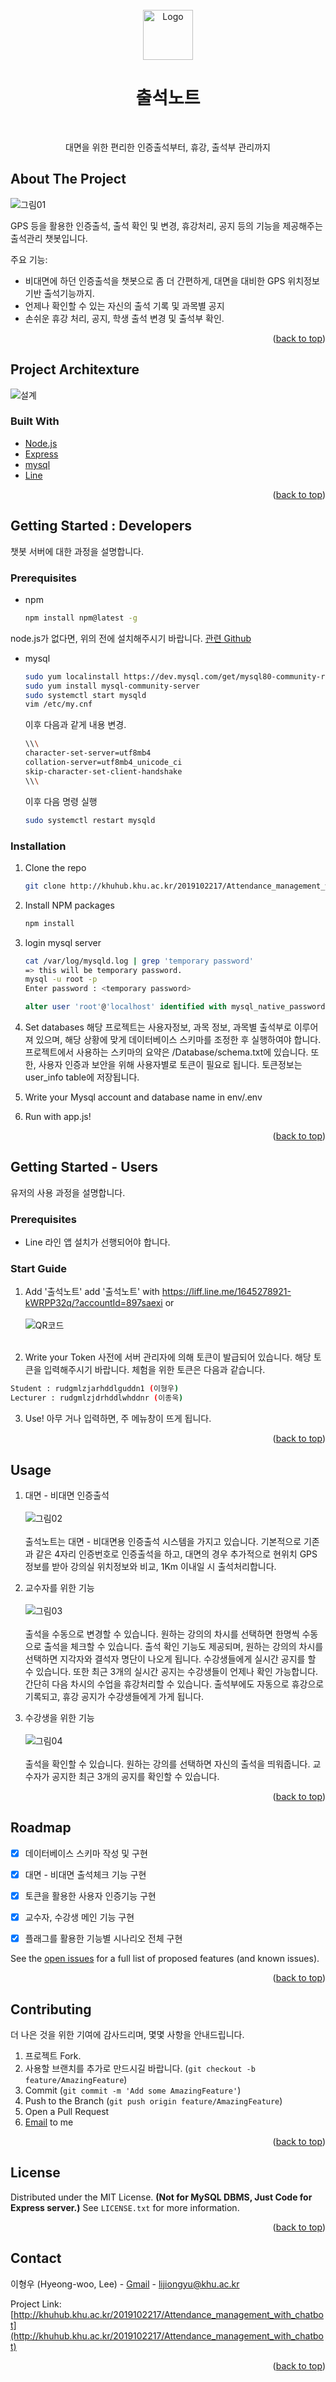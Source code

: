 <div id="top"></div>


<!-- PROJECT LOGO -->
<br />
<div align="center">
  <a href="http://khuhub.khu.ac.kr/2019102217/Attendance_management_with_chatbot">
    <img src="Pics/logo.jpg" alt="Logo" width="80" height="80">
  </a>

  <h1 align="center">출석노트<br></h3>
  <br>
  <p align="center">
    대면을 위한 편리한 인증출석부터, 휴강, 출석부 관리까지
 
  </p>
</div>


<!-- ABOUT THE PROJECT -->
## About The Project

![그림01](Pics/그림01.jpg)

GPS 등을 활용한 인증출석, 출석 확인 및 변경, 휴강처리, 공지 등의 기능을 제공해주는 출석관리 챗봇입니다.

주요 기능:
* 비대면에 하던 인증출석을 챗봇으로 좀 더 간편하게, 대면을 대비한 GPS 위치정보 기반 출석기능까지.
* 언제나 확인할 수 있는 자신의 출석 기록 및 과목별 공지
* 손쉬운 휴강 처리, 공지, 학생 출석 변경 및 출석부 확인.

<p align="right">(<a href="#top">back to top</a>)</p>

## Project Architexture
![설계](Pics/%EC%84%A4%EA%B3%84.png)

### Built With

* [Node.js](https://nodejs.org/)
* [Express](https://expressjs.com/)
* [mysql](https://www.mysql.com/)
* [Line](https://developers.line.biz/en/)

<p align="right">(<a href="#top">back to top</a>)</p>



<!-- GETTING STARTED -->
## Getting Started : Developers

챗봇 서버에 대한 과정을 설명합니다.

### Prerequisites

* npm
  ```bash
  npm install npm@latest -g
  ```
node.js가 없다면, 위의 전에 설치해주시기 바랍니다. [관련 Github](https://github.com/nodejs/node#download)

* mysql
  ```bash
  sudo yum localinstall https://dev.mysql.com/get/mysql80-community-release-el7-3.noarch.rpm
  sudo yum install mysql-community-server
  sudo systemctl start mysqld
  vim /etc/my.cnf
  ```

  이후 다음과 같게 내용 변경.

  ```bash
  \\\
  character-set-server=utf8mb4
  collation-server=utf8mb4_unicode_ci
  skip-character-set-client-handshake
  \\\
  ```

  이후 다음 명령 실행
  ```bash
  sudo systemctl restart mysqld
  ```

### Installation


1. Clone the repo
   ```bash
   git clone http://khuhub.khu.ac.kr/2019102217/Attendance_management_with_chatbot.git
   ```
3. Install NPM packages
   ```bash
   npm install
   ```
4. login mysql server
   ```bash
   cat /var/log/mysqld.log | grep 'temporary password'
   => this will be temporary password.
   mysql -u root -p
   Enter password : <temporary password>
   ```
   ```sql
   alter user 'root'@'localhost' identified with mysql_native_password by '<MYSQL_PASSWORD>';
   ```
5. Set databases
해당 프로젝트는 사용자정보, 과목 정보, 과목별 출석부로 이루어져 있으며, 해당 상황에 맞게 데이터베이스 스키마를 조정한 후 실행하여야 합니다. 프로젝트에서 사용하는 스키마의 요약은 /Database/schema.txt에 있습니다.
또한, 사용자 인증과 보안을 위해 사용자별로 토큰이 필요로 됩니다. 토큰정보는 user_info table에 저장됩니다.

6. Write your Mysql account and database name in env/.env

7. Run with app.js!

<p align="right">(<a href="#top">back to top</a>)</p>


## Getting Started - Users

유저의 사용 과정을 설명합니다.

### Prerequisites

* Line
라인 앱 설치가 선행되어야 합니다.

### Start Guide

1. Add '출석노트'
add '출석노트' with https://liff.line.me/1645278921-kWRPP32q/?accountId=897saexi or<br><br>
![QR코드](Pics/QR.png)<br><br>

2. Write your Token
사전에 서버 관리자에 의해 토큰이 발급되어 있습니다. 해당 토큰을 입력해주시기 바랍니다.
체험을 위한 토큰은 다음과 같습니다.
```sh
Student : rudgmlzjarhddlguddn1 (이형우)
Lecturer : rudgmlzjdrhddlwhddnr (이종욱)
```

3. Use!
아무 거나 입력하면, 주 메뉴창이 뜨게 됩니다.

<p align="right">(<a href="#top">back to top</a>)</p>

<!-- USAGE EXAMPLES -->
## Usage

1. 대면 - 비대면 인증출석<br><br>
![그림02](Pics/그림02.jpg)<br><br>
출석노트는 대면 - 비대면용 인증출석 시스템을 가지고 있습니다. 기본적으로 기존과 같은 4자리 인증번호로 인증출석을 하고, 대면의 경우 추가적으로 현위치 GPS 정보를 받아 강의실 위치정보와 비교, 1Km 이내일 시 출석처리합니다.

2. 교수자를 위한 기능<br><br>
![그림03](Pics/그림03.jpg)<br><br>
출석을 수동으로 변경할 수 있습니다. 원하는 강의의 차시를 선택하면 한명씩 수동으로 출석을 체크할 수 있습니다.
출석 확인 기능도 제공되며, 원하는 강의의 차시를 선택하면 지각자와 결석자 명단이 나오게 됩니다.
수강생들에게 실시간 공지를 할 수 있습니다. 또한 최근 3개의 실시간 공지는 수강생들이 언제나 확인 가능합니다.
간단히 다음 차시의 수업을 휴강처리할 수 있습니다. 출석부에도 자동으로 휴강으로 기록되고, 휴강 공지가 수강생들에게 가게 됩니다.

3. 수강생을 위한 기능<br><br>
![그림04](Pics/그림04.jpg)<br><br>
출석을 확인할 수 있습니다. 원하는 강의를 선택하면 자신의 출석을 띄워줍니다.
교수자가 공지한 최근 3개의 공지를 확인할 수 있습니다.


<p align="right">(<a href="#top">back to top</a>)</p>



<!-- ROADMAP -->
## Roadmap

- [x] 데이터베이스 스키마 작성 및 구현
- [x] 대면 - 비대면 출석체크 기능 구현
- [x] 토큰을 활용한 사용자 인증기능 구현
- [x] 교수자, 수강생 메인 기능 구현
- [x] 플래그를 활용한 기능별 시나리오 전체 구현


See the [open issues](http://khuhub.khu.ac.kr/2019102217/Attendance_management_with_chatbot/issues) for a full list of proposed features (and known issues).

<p align="right">(<a href="#top">back to top</a>)</p>



<!-- CONTRIBUTING -->
## Contributing

더 나은 것을 위한 기여에 감사드리며, 몇몇 사항을 안내드립니다.

1. 프로젝트 Fork.
2. 사용할 브랜치를 추가로 만드시길 바랍니다. (`git checkout -b feature/AmazingFeature`)
3. Commit (`git commit -m 'Add some AmazingFeature'`)
4. Push to the Branch (`git push origin feature/AmazingFeature`)
5. Open a Pull Request
6. [Email](lijiongyu@khu.ac.kr) to me

<p align="right">(<a href="#top">back to top</a>)</p>



<!-- LICENSE -->
## License

Distributed under the MIT License. **(Not for MySQL DBMS, Just Code for Express server.)** See `LICENSE.txt` for more information.

<p align="right">(<a href="#top">back to top</a>)</p>



<!-- CONTACT -->
## Contact

이형우 (Hyeong-woo, Lee) - [Gmail](liiongyu@khu.ac.kr) - lijiongyu@khu.ac.kr

Project Link: [http://khuhub.khu.ac.kr/2019102217/Attendance_management_with_chatbot](http://khuhub.khu.ac.kr/2019102217/Attendance_management_with_chatbot)

<p align="right">(<a href="#top">back to top</a>)</p>

